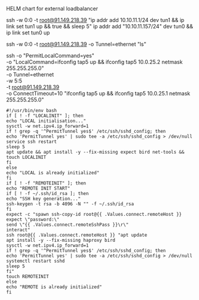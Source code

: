 HELM chart for external loadbalancer



ssh -w 0:0 -t root@91.149.218.39 "ip addr add 10.10.11.1/24 dev tun1 && ip link set tun1 up && true && sleep 5"
ip addr add "10.10.11.157/24" dev tun0 && ip link set tun0 up

ssh -w 0:0 -t root@91.149.218.39 -o Tunnel=ethernet "ls"

ssh -o "PermitLocalCommand=yes" \
-o "LocalCommand=ifconfig tap5 up && ifconfig tap5 10.0.25.2 netmask 255.255.255.0" \
-o Tunnel=ethernet \
-w 5:5 \
-t root@91.149.218.39 \
-o ConnectTimeout=10 "ifconfig tap5 up && ifconfig tap5 10.0.25.1 netmask 255.255.255.0"


    #!/usr/bin/env bash
    if [ ! -f "LOCALINIT" ]; then
    echo "LOCAL initialisation..."
    sysctl -w net.ipv4.ip_forward=1
    if ! grep -q '^PermitTunnel yes$' /etc/ssh/sshd_config; then
    echo 'PermitTunnel yes' | sudo tee -a /etc/ssh/sshd_config > /dev/null
    service ssh restart
    sleep 5
    apt update && apt install -y --fix-missing expect bird net-tools && touch LOCALINIT
    fi
    else
    echo "LOCAL is already initialized"
    fi
    if [ ! -f "REMOTEINIT" ]; then
    echo "REMOTE INIT START"
    if [ ! -f ~/.ssh/id_rsa ]; then
    echo "SSH key generation..."
    ssh-keygen -t rsa -b 4096 -N "" -f ~/.ssh/id_rsa
    fi
    expect -c "spawn ssh-copy-id root@{{ .Values.connect.remoteHost }}
    expect \"password:\"
    send \"{{ .Values.connect.remoteSshPass }}\r\"
    interact"
    ssh root@{{ .Values.connect.remoteHost }} "apt update
    apt install -y --fix-missing haproxy bird 
    sysctl -w net.ipv4.ip_forward=1
    if ! grep -q '^PermitTunnel yes$' /etc/ssh/sshd_config; then
    echo 'PermitTunnel yes' | sudo tee -a /etc/ssh/sshd_config > /dev/null
    systemctl restart sshd
    sleep 5
    fi"
    touch REMOTEINIT    
    else
    echo "REMOTE is already initialized"
    fi
